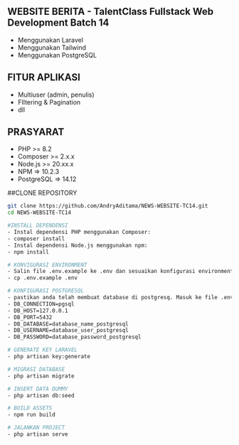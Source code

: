 ## WEBSITE BERITA - TalentClass Fullstack Web Development Batch 14
- Menggunakan Laravel
- Menggunakan Tailwind
- Menggunakan PostgreSQL

## FITUR APLIKASI
- Multiuser (admin, penulis)
- FIltering & Pagination
- dll

## PRASYARAT
- PHP >= 8.2
- Composer >= 2.x.x
- Node.js >= 20.xx.x
- NPM => 10.2.3
- PostgreSQL => 14.12

##CLONE REPOSITORY
```sh
git clone https://github.com/AndryAditama/NEWS-WEBSITE-TC14.git
cd NEWS-WEBSITE-TC14

#INSTALL DEPENDENSI
- Instal dependensi PHP menggunakan Composer:
- composer install
- Instal dependensi Node.js menggunakan npm:
- npm install

# KONVIGURASI ENVIRONMENT
- Salin file .env.example ke .env dan sesuaikan konfigurasi environment Anda:
- cp .env.example .env

# KONFIGURASI POSTGRESQL
- pastikan anda telah membuat database di postgresq. Masuk ke file .env dan sesuaikan konfigurasi database Anda:
- DB_CONNECTION=pgsql
- DB_HOST=127.0.0.1
- DB_PORT=5432
- DB_DATABASE=database_name_postgresql
- DB_USERNAME=database_user_postgresql
- DB_PASSWORD=database_password_postgresql

# GENERATE KEY LARAVEL
- php artisan key:generate

# MIGRASI DATABASE
- php artisan migrate

# INSERT DATA DUMMY
- php artisan db:seed

# BUILD ASSETS
- npm run build

# JALANKAN PROJECT
- php artisan serve
